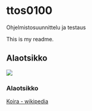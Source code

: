 # ttos0100
Ohjelmistosuunnittelu ja testaus

This is my readme.

## Alaotsikko
![](http://www.verkkosivuapteekki.fi/WebRoot/OVA/Shops/JamsanApteekki/MediaGallery/Koira/KOIRANPENNUN_MADOTUS.jpg)

### Alaotsikko
[Koira - wikipedia](https://fi.wikipedia.org/wiki/Koira)

